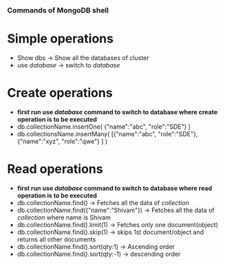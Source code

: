 ### Commands of MongoDB shell

# Simple operations
 - Show dbs -> Show all the databases of cluster
 - use _database_ -> switch to _database_

# Create operations
 - **first run use _database_ command to switch to database where create operation is to be executed**
 - db.collectionName.insertOne( {"name":"abc", "role":"SDE"} )
 - db.collectionsName.insertMany( [{"name":"abc", "role":"SDE"}, {"name":"xyz", "role":"qwe"} ] )

# Read operations
 - **first run use _database_ command to switch to database where read operation is to be executed**
 - db.collectionName.find() -> Fetches all the data of _collection_
 - db.collectionName.find({"name":"Shivam"}) -> Fetches all the data of _collection_ where name is Shivam
 - db.collectionName.find().limit(1) -> Fetches only one document(object)
 - db.collectionName.find().skip(1) -> skips 1st document/object and returns all other documents
 - db.collectionName.find().sort(qty:1) -> Ascending order
 - db.collectionName.find().sort(qty:-1) -> descending order